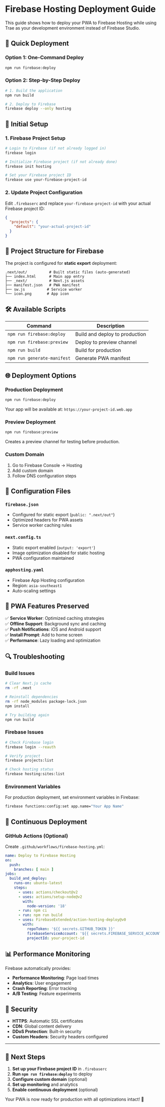 # Firebase Hosting Deployment Guide

This guide shows how to deploy your PWA to Firebase Hosting while using Trae as your development environment instead of Firebase Studio.

## 🚀 Quick Deployment

### Option 1: One-Command Deploy
```bash
npm run firebase:deploy
```

### Option 2: Step-by-Step Deploy
```bash
# 1. Build the application
npm run build

# 2. Deploy to Firebase
firebase deploy --only hosting
```

## 🔧 Initial Setup

### 1. Firebase Project Setup
```bash
# Login to Firebase (if not already logged in)
firebase login

# Initialize Firebase project (if not already done)
firebase init hosting

# Set your Firebase project ID
firebase use your-firebase-project-id
```

### 2. Update Project Configuration
Edit `.firebaserc` and replace `your-firebase-project-id` with your actual Firebase project ID:
```json
{
  "projects": {
    "default": "your-actual-project-id"
  }
}
```

## 📁 Project Structure for Firebase

The project is configured for **static export** deployment:

```
.next/out/          # Built static files (auto-generated)
├── index.html      # Main app entry
├── _next/          # Next.js assets
├── manifest.json   # PWA manifest
├── sw.js          # Service worker
└── icon.png       # App icon
```

## 🛠 Available Scripts

| Command | Description |
|---------|-------------|
| `npm run firebase:deploy` | Build and deploy to production |
| `npm run firebase:preview` | Deploy to preview channel |
| `npm run build` | Build for production |
| `npm run generate-manifest` | Generate PWA manifest |

## 🌐 Deployment Options

### Production Deployment
```bash
npm run firebase:deploy
```
Your app will be available at: `https://your-project-id.web.app`

### Preview Deployment
```bash
npm run firebase:preview
```
Creates a preview channel for testing before production.

### Custom Domain
1. Go to Firebase Console → Hosting
2. Add custom domain
3. Follow DNS configuration steps

## 🔧 Configuration Files

### `firebase.json`
- Configured for static export (`public: ".next/out"`)
- Optimized headers for PWA assets
- Service worker caching rules

### `next.config.ts`
- Static export enabled (`output: 'export'`)
- Image optimization disabled for static hosting
- PWA configuration maintained

### `apphosting.yaml`
- Firebase App Hosting configuration
- Region: `asia-southeast1`
- Auto-scaling settings

## 📱 PWA Features Preserved

✅ **Service Worker**: Optimized caching strategies  
✅ **Offline Support**: Background sync and caching  
✅ **Push Notifications**: iOS and Android support  
✅ **Install Prompt**: Add to home screen  
✅ **Performance**: Lazy loading and optimization  

## 🔍 Troubleshooting

### Build Issues
```bash
# Clear Next.js cache
rm -rf .next

# Reinstall dependencies
rm -rf node_modules package-lock.json
npm install

# Try building again
npm run build
```

### Firebase Issues
```bash
# Check Firebase login
firebase login --reauth

# Verify project
firebase projects:list

# Check hosting status
firebase hosting:sites:list
```

### Environment Variables
For production deployment, set environment variables in Firebase:
```bash
firebase functions:config:set app.name="Your App Name"
```

## 🚀 Continuous Deployment

### GitHub Actions (Optional)
Create `.github/workflows/firebase-hosting.yml`:
```yaml
name: Deploy to Firebase Hosting
on:
  push:
    branches: [ main ]
jobs:
  build_and_deploy:
    runs-on: ubuntu-latest
    steps:
      - uses: actions/checkout@v2
      - uses: actions/setup-node@v2
        with:
          node-version: '18'
      - run: npm ci
      - run: npm run build
      - uses: FirebaseExtended/action-hosting-deploy@v0
        with:
          repoToken: '${{ secrets.GITHUB_TOKEN }}'
          firebaseServiceAccount: '${{ secrets.FIREBASE_SERVICE_ACCOUNT }}'
          projectId: your-project-id
```

## 📊 Performance Monitoring

Firebase automatically provides:
- **Performance Monitoring**: Page load times
- **Analytics**: User engagement
- **Crash Reporting**: Error tracking
- **A/B Testing**: Feature experiments

## 🔐 Security

- **HTTPS**: Automatic SSL certificates
- **CDN**: Global content delivery
- **DDoS Protection**: Built-in security
- **Custom Headers**: Security headers configured

---

## 🎯 Next Steps

1. **Set up your Firebase project ID** in `.firebaserc`
2. **Run `npm run firebase:deploy`** to deploy
3. **Configure custom domain** (optional)
4. **Set up monitoring** and analytics
5. **Enable continuous deployment** (optional)

Your PWA is now ready for production with all optimizations intact! 🚀